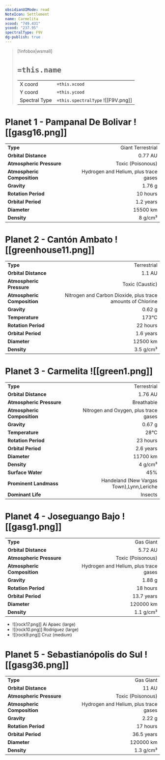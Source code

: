 ```yaml
---
obsidianUIMode: read
NoteIcon: Settlement
name: Carmelita
xcood: "749.431"
ycood: "237.95"
spectralType: F9V
dg-publish: true
---
```

> [!infobox|wsmall]
> # `=this.name`
> | | |
> | - | - |
> | X coord | `=this.xcood` |
> | Y coord| `=this.ycood` |
> | Spectral Type | `=this.spectralType` ![[F9V.png]] |

# Planet 1 - Pampanal De Bolivar ![[gasg16.png]]
|                             |                           |
| --------------------------- | -------------------------:|
| **Type**                    |             Giant Terrestrial |
| **Orbital Distance**        |   0.77 AU |
| **Atmospheric Pressure**    |       Toxic (Poisonous) |
| **Atmospheric Composition** |      Hydrogen and Helium, plus trace gases |
| **Gravity**                 |        1.76 g |
| **Rotation Period**         |  10 hours |
| **Orbital Period** | 1.2 years |
| **Diameter**                |      15500 km | 
| **Density**                 |    8 g/cm³ |





# Planet 2 - Cantón Ambato ![[greenhouse11.png]]
|                             |                           |
| --------------------------- | -------------------------:|
| **Type**                    |             Terrestrial |
| **Orbital Distance**        |   1.1 AU |
| **Atmospheric Pressure**    |       Toxic (Caustic) |
| **Atmospheric Composition** |      Nitrogen and Carbon Dioxide, plus trace amounts of Chlorine |
| **Gravity**                 |        0.62 g |
| **Temperature**             |    173°C |
| **Rotation Period**         |  22 hours |
| **Orbital Period** | 1.6 years |
| **Diameter**                |      12500 km | 
| **Density**                 |    3.5 g/cm³ |





# Planet 3 - Carmelita ![[green1.png]]
|                             |                           |
| --------------------------- | -------------------------:|
| **Type**                    |             Terrestrial |
| **Orbital Distance**        |   1.76 AU |
| **Atmospheric Pressure**    |       Breathable |
| **Atmospheric Composition** |      Nitrogen and Oxygen, plus trace gases |
| **Gravity**                 |        0.67 g |
| **Temperature**             |    28°C |
| **Rotation Period**         |  23 hours |
| **Orbital Period** | 2.6 years |
| **Diameter**                |      11700 km | 
| **Density**                 |    4 g/cm³ |
| **Surface Water**           |           45% | 
| **Prominent Landmass**      |         Handeland (New Vargas Town),Lynn,Leriche | 
| **Dominant Life**           |         Insects |





# Planet 4 - Joseguango Bajo ![[gasg1.png]]
|                             |                           |
| --------------------------- | -------------------------:|
| **Type**                    |             Gas Giant |
| **Orbital Distance**        |   5.72 AU |
| **Atmospheric Pressure**    |       Toxic (Poisonous) |
| **Atmospheric Composition** |      Hydrogen and Helium, plus trace gases |
| **Gravity**                 |        1.88 g |
| **Rotation Period**         |  18 hours |
| **Orbital Period** | 13.7 years |
| **Diameter**                |      120000 km | 
| **Density**                 |    1.1 g/cm³ |



- ![[rock17.png]] Ai Apaec (large)
- ![[rock10.png]] Rodríguez (large)
- ![[rock9.png]] Cruz (medium)


# Planet 5 - Sebastianópolis do Sul ![[gasg36.png]]
|                             |                           |
| --------------------------- | -------------------------:|
| **Type**                    |             Gas Giant |
| **Orbital Distance**        |   11 AU |
| **Atmospheric Pressure**    |       Toxic (Poisonous) |
| **Atmospheric Composition** |      Hydrogen and Helium, plus trace gases |
| **Gravity**                 |        2.22 g |
| **Rotation Period**         |  17 hours |
| **Orbital Period** | 36.5 years |
| **Diameter**                |      120000 km | 
| **Density**                 |    1.3 g/cm³ |





